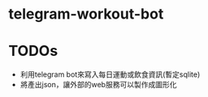 # telegram-workout-bot


# TODOs

- 利用telegram bot來寫入每日運動或飲食資訊(暫定sqlite)
- 將產出json，讓外部的web服務可以製作成圖形化
